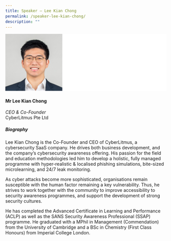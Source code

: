 ```yaml
---
title: Speaker – Lee Kian Chong
permalink: /speaker-lee-kian-chong/
description: ""
---
```

![Lee Kian Chong](/images/Speakers/Lee%20Kian%20Chong.jpg)

#### **Mr Lee Kian Chong**

*CEO & Co-Founder*  
CyberLitmus Pte Ltd

##### **Biography**
Lee Kian Chong is the Co-Founder and CEO of CyberLitmus, a cybersecurity SaaS company. He drives both business development, and the company’s cybersecurity awareness offering. His passion for the field and education methodologies led him to develop a holistic, fully managed programme with hyper-realistic & localised phishing simulations, bite-sized microlearning, and 24/7 leak monitoring.

As cyber attacks become more sophisticated, organisations remain susceptible with the human factor remaining a key vulnerability. Thus, he strives to work together with the community to improve accessibility to security awareness programmes, and support the development of strong security cultures.  

He has completed the Advanced Certificate in Learning and Performance (ACLP) as well as the SANS Security Awareness Professional (SSAP) programme. He graduated with a MPhil in Management (Commendation) from the University of Cambridge and a BSc in Chemistry (First Class Honours) from Imperial College London.